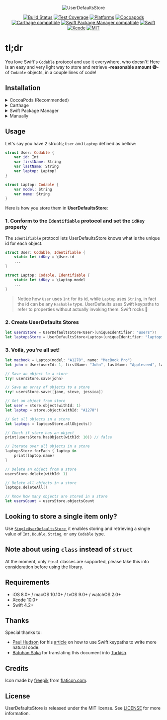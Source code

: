 <p align="center">
  <img src="https://cdn.rawgit.com/omaralbeik/UserDefaultsStore/master/Assets/readme-logo.svg" title="UserDefaultsStore">
</p>

<p align="center">
  <a href="https://github.com/omaralbeik/UserDefaultsStore/actions"><img src="https://github.com/omaralbeik/UserDefaultsStore/workflows/UserDefaultsStore/badge.svg?branch=master" alt="Build Status"></a>
  <a href="https://codecov.io/gh/omaralbeik/UserDefaultsStore"><img src="https://codecov.io/gh/omaralbeik/UserDefaultsStore/branch/master/graph/badge.svg" alt="Test Coverage" /></a>
  <a href="https://github.com/omaralbeik/UserDefaultsStore"><img src="https://img.shields.io/cocoapods/p/UserDefaultsStore.svg?style=flat" alt="Platforms" /></a>
  <a href="https://cocoapods.org/pods/UserDefaultsStore"><img src="https://img.shields.io/cocoapods/v/UserDefaultsStore.svg" alt="Cocoapods" /></a>
  <a href="https://github.com/Carthage/Carthage"><img src="https://img.shields.io/badge/Carthage-compatible-4BC51D.svg?style=flat" alt="Carthage compatible" /></a>
  <a href="https://swift.org/package-manager/"><img src="https://img.shields.io/badge/SPM-compatible-4BC51D.svg?style=flat" alt="Swift Package Manager compatible" /></a>
  <a href="https://swift.org"><img src="https://img.shields.io/badge/Swift-5-orange.svg" alt="Swift" /></a>
  <a href="https://developer.apple.com/xcode"><img src="https://img.shields.io/badge/Xcode-10-blue.svg" alt="Xcode"></a>
  <a href="https://github.com/omaralbeik/UserDefaultsStore/blob/master/LICENSE"><img src="https://img.shields.io/badge/License-MIT-red.svg" alt="MIT"></a>
</p>

# tl;dr
You love Swift's `Codable` protocol and use it everywhere, who doesn't! Here is an easy and very light way to store and retrieve -**reasonable amount 😅**- of `Codable` objects, in a couple lines of code!


## Installation

<details>
<summary>CocoaPods (Recommended)</summary>
</br>
<p>To integrate UserDefaultsStore into your Xcode project using <a href="http://cocoapods.org">CocoaPods</a>, specify it in your <code>Podfile</code>:</p>
<pre><code class="ruby language-ruby">pod 'UserDefaultsStore'</code></pre>
</details>

<details>
<summary>Carthage</summary>
</br>
<p>To integrate UserDefaultsStore into your Xcode project using <a href="https://github.com/Carthage/Carthage">Carthage</a>, specify it in your <code>Cartfile</code>:</p>

<pre><code class="ogdl language-ogdl">github "omaralbeik/UserDefaultsStore" ~&gt; 1.5.0
</code></pre>
</details>

<details>
<summary>Swift Package Manager</summary>
</br>
<p>You can use <a href="https://swift.org/package-manager">The Swift Package Manager</a> to install <code>UserDefaultsStore</code> by adding the proper description to your <code>Package.swift</code> file:</p>

<pre><code class="swift language-swift">import PackageDescription

let package = Package(
    name: "YOUR_PROJECT_NAME",
    targets: [],
    dependencies: [
        .package(url: "https://github.com/omaralbeik/UserDefaultsStore.git", from: "1.5.0")
    ]
)
</code></pre>

<p>Next, add <code>UserDefaultsStore</code> to your targets dependencies like so:</p>
<pre><code class="swift language-swift">.target(
    name: "YOUR_TARGET_NAME",
    dependencies: [
        "UserDefaultsStore",
    ]
),</code></pre>
<p>Then run <code>swift package update</code>.</p>
</details>

<details>
<summary>Manually</summary>
</br>
<p>Add the <a href="https://github.com/omaralbeik/UserDefaultsStore/tree/master/Sources">Sources</a> folder to your Xcode project.</p>
</details>


## Usage

Let's say you have 2 structs; `User` and `Laptop` defined as bellow:

```swift
struct User: Codable {
    var id: Int
    var firstName: String
    var lastName: String
    var laptop: Laptop?
}
```

```swift
struct Laptop: Codable {
    var model: String
    var name: String
}
```

Here is how you store them in **UserDefaultsStore**:


### 1. Conform to the `Identifiable` protocol and set the `idKey` property

The `Identifiable` protocol lets UserDefaultsStore knows what is the unique id for each object.

```swift
struct User: Codable, Identifiable {
    static let idKey = \User.id
    ...
}
```

```swift
struct Laptop: Codable, Identifiable {
    static let idKey = \Laptop.model
    ...
}
```

> Notice how `User` uses `Int` for its id, while `Laptop` uses `String`, in fact the id can be any `Hashable` type. UserDefaults uses Swift keypaths to refer to properties without actually invoking them. Swift rocks 🤘


### 2. Create UserDefaults Stores

```swift
let usersStore = UserDefaultsStore<User>(uniqueIdentifier: "users")!
let laptopsStore = UserDefaultsStore<Laptop>(uniqueIdentifier: "laptops")!
```

### 3. Voilà, you're all set!

```swift
let macbook = Laptop(model: "A1278", name: "MacBook Pro")
let john = User(userId: 1, firstName: "John", lastName: "Appleseed", laptop: macbook)

// Save an object to a store
try! usersStore.save(john)

// Save an array of objects to a store
try! usersStore.save([jane, steve, jessica])

// Get an object from store
let user = store.object(withId: 1)
let laptop = store.object(withId: "A1278")

// Get all objects in a store
let laptops = laptopsStore.allObjects()

// Check if store has an object
print(usersStore.hasObject(withId: 10)) // false

// Iterate over all objects in a store
laptopsStore.forEach { laptop in
    print(laptop.name)
}

// Delete an object from a store
usersStore.delete(withId: 1)

// Delete all objects in a store
laptops.deleteAll()

// Know how many objects are stored in a store
let usersCount = usersStore.objectsCount

```


## Looking to store a single item only?

Use [`SingleUserDefaultsStore`](https://github.com/omaralbeik/UserDefaultsStore/blob/master/Sources/SingleUserDefaultsStore.swift), it enables storing and retrieving a single value of `Int`, `Double`, `String`, or any `Codable` type.

## Note about using `class` instead of `struct`
At the moment, only `final` classes are supported, please take this into consideration before using the library.

## Requirements

- iOS 8.0+ / macOS 10.10+ / tvOS 9.0+ / watchOS 2.0+
- Xcode 10.0+
- Swift 4.2+


## Thanks

Special thanks to:
- [Paul Hudson](https://twitter.com/twostraws) for his [article](https://www.hackingwithswift.com/articles/57/how-swift-keypaths-let-us-write-more-natural-code) on how to use Swift keypaths to write more natural code.
- [Batuhan Saka](https://github.com/strawb3rryx7) for translating this document into [Turkish](https://github.com/omaralbeik/UserDefaultsStore/blob/master/README_TR.md).

## Credits

Icon made by [freepik](https://www.flaticon.com/authors/freepik) from [flaticon.com](https://www.flaticon.com).


## License

UserDefaultsStore is released under the MIT license. See [LICENSE](https://github.com/omaralbeik/UserDefaultsStore/blob/master/LICENSE) for more information.
